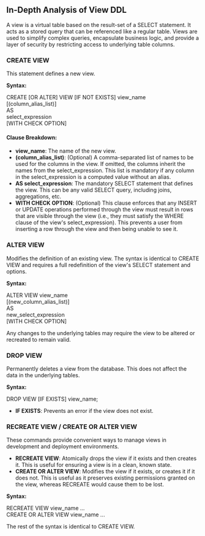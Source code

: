 ## **In-Depth Analysis of View DDL**

A view is a virtual table based on the result-set of a SELECT statement. It acts as a stored query that can be referenced like a regular table. Views are used to simplify complex queries, encapsulate business logic, and provide a layer of security by restricting access to underlying table columns.

### **CREATE VIEW**

This statement defines a new view.

**Syntax:**

CREATE \[OR ALTER\] VIEW \[IF NOT EXISTS\] view\_name  
    \[(column\_alias\_list)\]  
AS  
    select\_expression  
\[WITH CHECK OPTION\]

#### **Clause Breakdown:**

* **view\_name**: The name of the new view.  
* **(column\_alias\_list)**: (Optional) A comma-separated list of names to be used for the columns in the view. If omitted, the columns inherit the names from the select\_expression. This list is mandatory if any column in the select\_expression is a computed value without an alias.  
* **AS select\_expression**: The mandatory SELECT statement that defines the view. This can be any valid SELECT query, including joins, aggregations, etc.  
* **WITH CHECK OPTION**: (Optional) This clause enforces that any INSERT or UPDATE operations performed through the view must result in rows that are visible through the view (i.e., they must satisfy the WHERE clause of the view's select\_expression). This prevents a user from inserting a row through the view and then being unable to see it.

### **ALTER VIEW**

Modifies the definition of an existing view. The syntax is identical to CREATE VIEW and requires a full redefinition of the view's SELECT statement and options.

**Syntax:**

ALTER VIEW view\_name  
    \[(new\_column\_alias\_list)\]  
AS  
    new\_select\_expression  
\[WITH CHECK OPTION\]

Any changes to the underlying tables may require the view to be altered or recreated to remain valid.

### **DROP VIEW**

Permanently deletes a view from the database. This does not affect the data in the underlying tables.

**Syntax:**

DROP VIEW \[IF EXISTS\] view\_name;

* **IF EXISTS**: Prevents an error if the view does not exist.

### **RECREATE VIEW / CREATE OR ALTER VIEW**

These commands provide convenient ways to manage views in development and deployment environments.

* **RECREATE VIEW**: Atomically drops the view if it exists and then creates it. This is useful for ensuring a view is in a clean, known state.  
* **CREATE OR ALTER VIEW**: Modifies the view if it exists, or creates it if it does not. This is useful as it preserves existing permissions granted on the view, whereas RECREATE would cause them to be lost.

**Syntax:**

RECREATE VIEW view\_name ...  
CREATE OR ALTER VIEW view\_name ...

The rest of the syntax is identical to CREATE VIEW.